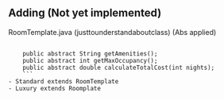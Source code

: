 ## Adding (Not yet implemented)
RoomTemplate.java (justtounderstandaboutclass) (Abs applied)
```public String getRoomInfo()

    public abstract String getAmenities();
    public abstract int getMaxOccupancy();
    public abstract double calculateTotalCost(int nights);
    ```
- Standard extends RoomTemplate
- Luxury extends Roomplate 